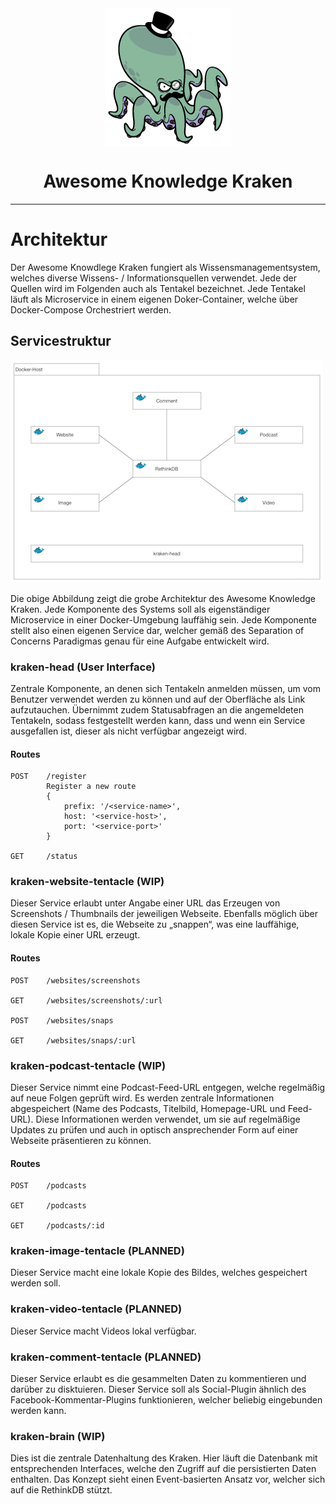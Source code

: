 <div style="text-align: center">
	<img src="images/kraken-logo.png" style="margin: 0px auto; display: block;">
	<h1>Awesome Knowledge Kraken</h1>
</div>

---

# Architektur
Der Awesome Knowdlege Kraken fungiert als Wissensmanagementsystem, welches diverse Wissens- / Informationsquellen verwendet. Jede der Quellen wird im Folgenden auch als Tentakel bezeichnet. Jede Tentakel läuft als Microservice in einem eigenen Doker-Container, welche über Docker-Compose Orchestriert werden.

##	Servicestruktur
![Servicestruktur](images/architektur-overview.png)  

Die obige Abbildung zeigt die grobe Architektur des Awesome Knowledge Kraken. Jede Komponente des Systems soll als eigenständiger Microservice in einer Docker-Umgebung lauffähig sein. Jede Komponente stellt also einen eigenen Service dar, welcher gemäß des Separation of Concerns Paradigmas genau für eine Aufgabe entwickelt wird.

### kraken-head (User Interface)
Zentrale Komponente, an denen sich Tentakeln anmelden müssen, um vom Benutzer verwendet werden zu können und auf der Oberfläche als Link aufzutauchen. Übernimmt zudem Statusabfragen an die angemeldeten Tentakeln, sodass festgestellt werden kann, dass und wenn ein Service ausgefallen ist, dieser als nicht verfügbar angezeigt wird.

#### Routes
```
POST	/register
		Register a new route
		{
			prefix: '/<service-name>',
  			host: '<service-host>',
  			port: '<service-port>'
		}

GET		/status
```

### kraken-website-tentacle (WIP)
Dieser Service erlaubt unter Angabe einer URL das Erzeugen von Screenshots / Thumbnails der jeweiligen Webseite. Ebenfalls möglich über diesen Service ist es, die Webseite zu „snappen“, was eine lauffähige, lokale Kopie einer URL erzeugt.


#### Routes
```
POST	/websites/screenshots

GET		/websites/screenshots/:url

POST	/websites/snaps

GET		/websites/snaps/:url
```
### kraken-podcast-tentacle (WIP)
Dieser Service nimmt eine Podcast-Feed-URL entgegen, welche regelmäßig auf neue Folgen geprüft wird. Es werden zentrale Informationen abgespeichert (Name des Podcasts, Titelbild, Homepage-URL und Feed-URL). Diese Informationen werden verwendet, um sie auf regelmäßige Updates zu prüfen und auch in optisch ansprechender Form auf einer Webseite präsentieren zu können.


#### Routes
```
POST	/podcasts

GET		/podcasts

GET		/podcasts/:id
```

### kraken-image-tentacle (PLANNED)
Dieser Service macht eine lokale Kopie des Bildes, welches gespeichert werden soll.

### kraken-video-tentacle (PLANNED)
Dieser Service macht Videos lokal verfügbar.

### kraken-comment-tentacle (PLANNED)
Dieser Service erlaubt es die gesammelten Daten zu kommentieren und darüber zu disktuieren. Dieser Service soll als Social-Plugin ähnlich des Facebook-Kommentar-Plugins funktionieren, welcher beliebig eingebunden werden kann.

### kraken-brain (WIP)
Dies ist die zentrale Datenhaltung des Kraken. Hier läuft die Datenbank mit entsprechenden Interfaces, welche den Zugriff auf die persistierten Daten enthalten. Das Konzept sieht einen Event-basierten Ansatz vor, welcher sich auf die RethinkDB stützt. 

